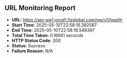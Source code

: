 ## URL Monitoring Report

- **URL:** https://api-gw1-prod1.fisglobal.com/gw/v1/health
- **Start Time:** 2025-05-10T22:58:16.382587
- **End Time:** 2025-05-10T22:58:16.549397
- **Total Time Taken:** 0.16681 seconds
- **HTTP Status Code:** 200
- **Status:** Success
- **Failure Reason:** N/A
